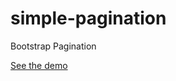 simple-pagination
===============================

Bootstrap Pagination

[See the demo](http://artemdude.github.io/simple-pagination/test.html)

